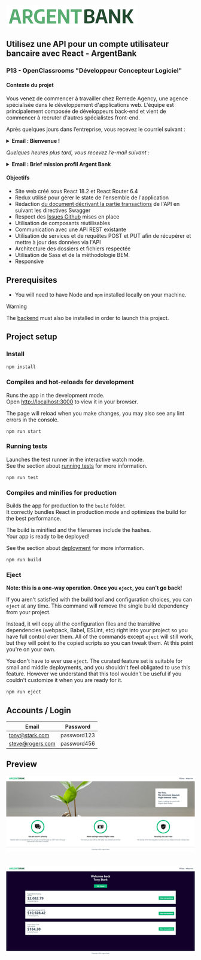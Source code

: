 ![ArgentBank Icon](./src/assets/medium-argentBankLogo.png)

## Utilisez une API pour un compte utilisateur bancaire avec React - ArgentBank
### P13 - OpenClassrooms "Développeur Concepteur Logiciel"

#### Contexte du projet

Vous venez de commencer à travailler chez Remede Agency, une agence spécialisée dans le développement d'applications web. L'équipe est principalement composée de développeurs back-end et vient de commencer à recruter d'autres spécialistes front-end. 

Après quelques jours dans l’entreprise, vous recevez le courriel suivant :

<details><summary><b>Email : Bienvenue !</b></summary>
  
```
De : Mila
À : Vous
```

Bienvenue dans l'équipe !

Je m'appelle Mila Lavigne et je suis ta nouvelle cheffe de projet. Nous sommes très heureux que tu rejoignes l'équipe ! J’ai une excellente nouvelle : le contrat dont nous t’avons parlé lors de l'entretien a été accepté et le client est prêt pour qu’on démarre.

Le projet concerne une nouvelle banque qui démarre, Argent Bank, qui essaie de percer dans le secteur et qui a besoin d'aide pour mettre en place son application. Nous avons obtenu un contrat en deux parties qui se décompose en plusieurs phases :

- **Phase 1 : Authentification des utilisateurs** - Création d'une application web permettant aux clients de se connecter et de gérer leurs comptes et leur profil.
- **Phase 2 : Transactions** - Il s’agirait de spécifier les endpoints d’API nécessaires pour une éventuelle deuxième mission une fois que nous aurons terminé la première.
À la fin du projet, tu présenteras les deux livrables à Avery Moreau, qui gère l’équipe technique d’Argent Bank.

Nous attendons encore des informations, mais je veillerai à ce que tu sois inclus dans toutes les communications pour que tu sois à jour sur le projet.

Au plaisir de travailler avec toi !

Mila
Cheffe de projet
</details>

*Quelques heures plus tard, vous recevez l’e-mail suivant :*

<details><summary><b>Email : Brief mission profil Argent Bank</b></summary>

```
De : Avery
À : Vous, Mila
```

Bonjour Mila et l’équipe,

Je suis Avery Moreau VP Engineering chez Argent Bank. Nous sommes ravis de vous avoir avec nous pour créer notre application web React pour le nouveau système d'authentification des utilisateurs. Nous avons des délais très serrés et nous aurons besoin d’aide !

Voici un aperçu de ce dont nous avons besoin pour la **phase 1 : Authentification des utilisateurs**.

- Créer l’application web complète et responsive avec React.
- Utiliser Redux pour gérer le state de l'ensemble de l'application.
- Ce que doit faire l’application (voir les détails pour chacune sur [nos modèles de GitHub Issues](https://github.com/Alex-Pqn/ArgentBank-backend-ocr_dcl/tree/master/.github/ISSUE_TEMPLATE)) :
  - L'utilisateur peut visiter la page d'accueil
  - L'utilisateur peut se connecter au système
  - L'utilisateur peut se déconnecter du système
  - L'utilisateur ne peut voir les informations relatives à son propre profil qu'après s'être connecté avec succès
  - L'utilisateur peut modifier le profil et conserver les données dans la base de données. 
  
Vous pouvez commencer par forker notre repo existant et suivre l’avancement du travail grâce aux modèles d’Issues GitHub que nous y avons incluses. \
Nos ingénieurs back-end ont déjà créé toutes les API dont vous avez besoin. Vous trouverez toute la documentation Swagger à l'intérieur du repo.

Pour la **phase 2 : Transactions**, nous sommes encore en phase de conception. 

De notre côté, nous mettons au point une fonctionnalité pour les transactions qui doit pouvoir permettre aux utilisateurs :

- de visualiser toutes leurs transactions pour le mois en cours, groupées par compte ;
- de visualiser les détails d'une transaction dans une autre vue ;
- d'ajouter, de modifier ou de supprimer des informations sur une transaction.

Puisque vous gérez déjà l'application web pour la phase 1, nous voulons connaître votre avis sur la façon dont vous pensez que les API devraient être modélisées du côté back end. Nous avons besoin que vous nous fournissiez un document décrivant les API proposées pour les transactions, en suivant les directives de Swagger. 

Parmi les éléments clés à spécifier pour chaque endpoint de l’API il faudra :

- La méthode HTTP (ex. : GET, POST etc.)
- La route (ex. : /store/inventory)
- La description de ce à quoi correspond l’endpoint (ex. : Retour de l'inventaire des animaux de compagnie)
- Les paramètres possibles pour tenir compte des différents scénarios (ex. : itemId (facultatif) = ID de l'article spécifique à demander à la base de données d'inventaire).
- Les différentes réponses avec les codes de réponse correspondants qui ont un sens pour cet endpoint (ex. : 404 : réponse d'erreur d'article inconnu).

Nous ferons une revue de code et discuterons ensemble de la proposition d'API une fois que tout sera terminé.

Au plaisir de travailler avec vous !

Avery Moreau
</details>

#### Objectifs
- Site web créé sous React 18.2 et React Router 6.4
- Redux utilisé pour gérer le state de l'ensemble de l'application
- Rédaction [du document décrivant la partie transactions](https://github.com/Alex-Pqn/ArgentBank-backend-ocr_dcl/blob/master/swagger.yaml) de l'API en suivant les directives Swagger
- Respect des [Issues Github](https://github.com/OpenClassrooms-Student-Center/Project-10-Bank-API/tree/master/.github/ISSUE_TEMPLATE) mises en place
- Utilisation de composants réutilisables
- Communication avec une API REST existante
- Utilisation de services et de requêtes POST et PUT afin de récupérer et mettre à jour des données via l'API
- Architecture des dossiers et fichiers respectée
- Utilisation de Sass et de la méthodologie BEM.
- Responsive

## Prerequisites

- You will need to have Node and `npm` installed locally on your machine.

> [!WARNING]  
> The [backend](https://github.com/Alex-Pqn/ArgentBank-backend-ocr_dcl) must also be installed in order to launch this project.

## Project setup

### Install
```
npm install
```

### Compiles and hot-reloads for development

Runs the app in the development mode.\
Open [http://localhost:3000](http://localhost:3000) to view it in your browser.

The page will reload when you make changes, you may also see any lint errors in the console.

```
npm run start
```

### Running tests

Launches the test runner in the interactive watch mode.\
See the section about [running tests](https://facebook.github.io/create-react-app/docs/running-tests) for more information.

```
npm run test
```

### Compiles and minifies for production

Builds the app for production to the `build` folder.\
It correctly bundles React in production mode and optimizes the build for the best performance.

The build is minified and the filenames include the hashes.\
Your app is ready to be deployed!

See the section about [deployment](https://facebook.github.io/create-react-app/docs/deployment) for more information.

```
npm run build
```

### Eject

**Note: this is a one-way operation. Once you `eject`, you can't go back!**

If you aren't satisfied with the build tool and configuration choices, you can `eject` at any time. This command will remove the single build dependency from your project.

Instead, it will copy all the configuration files and the transitive dependencies (webpack, Babel, ESLint, etc) right into your project so you have full control over them. All of the commands except `eject` will still work, but they will point to the copied scripts so you can tweak them. At this point you're on your own.

You don't have to ever use `eject`. The curated feature set is suitable for small and middle deployments, and you shouldn't feel obligated to use this feature. However we understand that this tool wouldn't be useful if you couldn't customize it when you are ready for it.

```
npm run eject
```

## Accounts / Login

| Email            | Password    |
| ---------------- | ------------|
| tony@stark.com   | password123 |
| steve@rogers.com | password456 |

## Preview

![CV](./src/assets/ArgentBank.png)
<br/>
<br/>
<br/>
![CV](./src/assets/ArgentBank%202.png)
